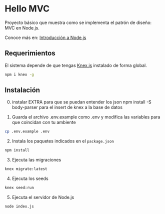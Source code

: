 # Hello MVC

Proyecto básico que muestra como se implementa el patrón de diseño: MVC en Node.js. 

Conoce más en: [Introducción a Node.js](https://github.com/minervatron/ldaw-lessons/blob/master/01%20-%20Hello%20MVC%20en%20Node.js.md)

## Requerimientos

El sistema depende de que tengas [Knex.js](http://knexjs.org/) instalado de forma global.

```bash
npm i knex -g
```

## Instalación

0. instalar EXTRA para que se puedan entender los json
npm install -S body-parser 
para el insert de knex a la base de datos

1. Guarda el archivo .env.example como .env y modifica las variables para que coincidan con tu ambiente

```bash
cp .env.example .env
```

2. Instala los paquetes indicados en el `package.json`

```bash
npm install
```

3. Ejecuta las migraciones

```bash
knex migrate:latest
```

4. Ejecuta los seeds
```bash
knex seed:run
```

5. Ejecuta el servidor de Node.js

```bash
node index.js
```
